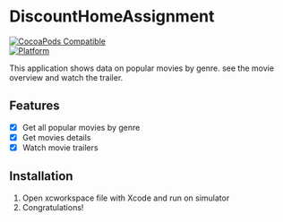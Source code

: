 # DiscountHomeAssignment

[![CocoaPods Compatible](https://img.shields.io/cocoapods/v/EZSwiftExtensions.svg)](https://img.shields.io/cocoapods/v/LFAlertController.svg)  
[![Platform](https://img.shields.io/cocoapods/p/LFAlertController.svg?style=flat)](http://cocoapods.org/pods/LFAlertController)

This application shows data on popular movies by genre. see the movie overview and watch the trailer.

## Features

- [x] Get all popular movies by genre
- [x] Get movies details
- [x] Watch movie trailers

## Installation

1. Open xcworkspace file with Xcode and run on simulator
2. Congratulations!
